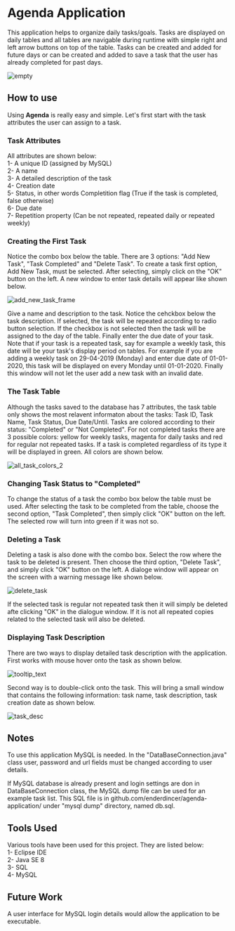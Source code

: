 # Agenda Application

This application helps to organize daily tasks/goals. Tasks are displayed on daily tables and all tables are navigable during runtime with simple right and left arrow buttons on top of the table. Tasks can be created and added for future days or can be created and added to save a task that the user has already completed for past days.

![empty](https://user-images.githubusercontent.com/41506778/56904758-d3a5ae00-6a96-11e9-8a01-286760ea6337.jpg)

## How to use

Using **Agenda** is really easy and simple. Let's first start with the task attributes the user can assign to a task.

### Task Attributes

All attributes are shown below:  
1- A unique ID (assigned by MySQL)  
2- A name  
3- A detailed description of the task  
4- Creation date  
5- Status, in other words Completition flag (True if the task is completed, false otherwise)  
6- Due date  
7- Repetition property (Can be not repeated, repeated daily or repeated weekly)  

### Creating the First Task

Notice the combo box below the table. There are 3 options: "Add New Task", "Task Completed" and "Delete Task". To create a task first option, Add New Task, must be selected. After selecting, simply click on the "OK" button on the left. A new window to enter task details will appear like shown below.

![add_new_task_frame](https://user-images.githubusercontent.com/41506778/56905996-4d3e9b80-6a99-11e9-8508-ccffbb06664e.jpg)

Give a name and description to the task. Notice the cehckbox below the task description. If selected, the task will be repeated according to radio button selection. If the checkbox is not selected then the task will be assigned to the day of the table. Finally enter the due date of your task. Note that if your task is a repeated task, say for example a weekly task, this date will be your task's display period on tables. For example if you are adding a weekly task on 29-04-2019 (Monday) and enter due date of 01-01-2020, this task will be displayed on every Monday until 01-01-2020. Finally this window will not let the user add a new task with an invalid date.

### The Task Table

Although the tasks saved to the database has 7 attributes, the task table only shows the most relavent informaton about the tasks: Task ID, Task Name, Task Status, Due Date/Until. Tasks are colored according to their status: "Completed" or "Not Completed". For not completed tasks there are 3 possible colors: yellow for weekly tasks, magenta for daily tasks and red for regular not repeated tasks. If a task is completed regardless of its type it will be displayed in green. All colors are shown below.

![all_task_colors_2](https://user-images.githubusercontent.com/41506778/56909219-bd502000-6a9f-11e9-960b-88a312af8148.jpg)

### Changing Task Status to "Completed"

To change the status of a task the combo box below the table must be used. After selecting the task to be completed from the table, choose the second option, "Task Completed", then simply click "OK" button on the left. The selected row will turn into green if it was not so.

### Deleting a Task

Deleting a task is also done with the combo box. Select the row where the task to be deleted is present. Then choose the third option, "Delete Task", and simply click "OK" button on the left. A dialoge window will appear on the screen with a warning message like shown below.

![delete_task](https://user-images.githubusercontent.com/41506778/56910032-77945700-6aa1-11e9-8f33-3af221ca16a6.jpg)

If the selected task is regular not repeated task then it will simply be deleted afte clicking "OK" in the dialogue window. If it is not all repeated copies related to the selected task will also be deleted.

### Displaying Task Description

There are two ways to display detailed task description with the application. First works with mouse hover onto the task as shown below.

![tooltip_text](https://user-images.githubusercontent.com/41506778/56910298-26d12e00-6aa2-11e9-82ec-c247f81ec5fa.jpg)

Second way is to double-click onto the task. This will bring a small window that contains the following information: task name, task description, task creation date as shown below.

![task_desc](https://user-images.githubusercontent.com/41506778/56910534-ba0a6380-6aa2-11e9-922d-c041cc82e941.jpg)

## Notes

To use this application MySQL is needed. In the "DataBaseConnection.java" class user, password and url fields must be changed according to user details.

If MySQL database is already present and login settings are don in DataBaseConnection class, the MySQL dump file can be used for an example task list. This SQL file is in github.com/enderdincer/agenda-application/ under "mysql dump" directory, named db.sql.  
## Tools Used

Various tools have been used for this project. They are listed below:  
1- Eclipse IDE  
2- Java SE 8   
3- SQL  
4- MySQL  

## Future Work

A user interface for MySQL login details would allow the application to be executable.

